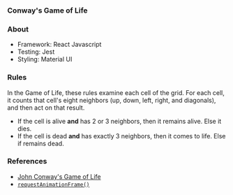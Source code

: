 ### Conway's Game of Life



### About
* Framework: React Javascript
* Testing: Jest
* Styling: Material UI



### Rules
In the Game of Life, these rules examine each cell of the grid. For each
cell, it counts that cell's eight neighbors (up, down, left, right, and
diagonals), and then act on that result.

* If the cell is alive **and** has 2 or 3 neighbors, then it remains
  alive. Else it dies.
* If the cell is dead **and** has exactly 3 neighbors, then it comes to
  life. Else if remains dead.



### References
* [John Conway's Game of
Life](https://en.wikipedia.org/wiki/Conway%27s_Game_of_Life)
* [`requestAnimationFrame()`](https://developer.mozilla.org/en-US/docs/Web/API/window/requestAnimationFrame)
